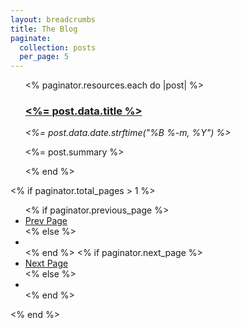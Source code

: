 ```yaml
---
layout: breadcrumbs
title: The Blog
paginate:
  collection: posts
  per_page: 5
---
```


<ul>
  <% paginator.resources.each do |post| %>
    <article>
      <h3>
        <a href="<%= post.relative_url %>">
          <%= post.data.title %>
        </a>
      </h3>
      <em>
        <%= post.data.date.strftime("%B %-m, %Y") %>
      </em>
      <p>
        <%= post.summary %>
      </p>
    </article>
  <% end %>
</ul>

<% if paginator.total_pages > 1 %>
  <ul class="flex-between no-bullets margin-bottom-2">
    <% if paginator.previous_page %>
      <li>
        <a href="<%= paginator.previous_page_path %>">Prev Page</a>
      </li>
    <% else %>
      <li></li>
    <% end %>
    <% if paginator.next_page %>
      <li>
        <a href="<%= paginator.next_page_path %>">Next Page</a>
      </li>
    <% else %>
      <li></li>
    <% end %>
  </ul>
<% end %>
